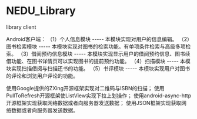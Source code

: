 # NEDU_Library
library client

Android客户端：
（1）个人信息模块 ----- 本模块实现对用户的信息编辑。
（2）图书检索模块 ----- 本模块实现对图书的检索功能。有单项条件检索与高级多项检索。
（3）借阅预约信息模块 ----- 本模块实现显示用户的借阅预约信息、图书续借功能、在图书详情页可以实现图书的提前预约功能。
（4）扫描模块 ----- 本模块实现扫描借阅与扫描还书的功能。
（5）书评模块 ----- 本模块实现用户对图书的评论和浏览用户评论的功能。

使用Google提供的ZXing开源框架实现对二维码与ISBN的扫描；
使用PullToRefresh开源框架使ListView实现下拉上划操作；
使用android-async-http开源框架实现获取网络数据或者向服务器发送数据；
使用JSON框架实现获取网络数据或者向服务器发送数据。
